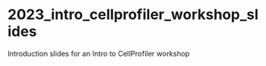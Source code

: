 # 2023_intro_cellprofiler_workshop_slides
Introduction slides for an Intro to CellProfiler workshop
